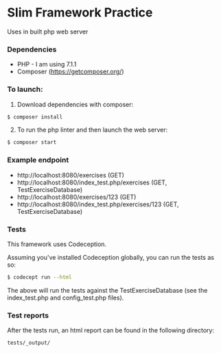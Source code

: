 # Slim Framework Practice

Uses in built php web server

### Dependencies

* PHP - I am using 7.1.1
* Composer (https://getcomposer.org/)

### To launch:

1) Download dependencies with composer:

```sh
$ composer install
```

2) To run the php linter and then launch the web server:

```sh
$ composer start
```

### Example endpoint

* http://localhost:8080/exercises (GET)
* http://localhost:8080/index_test.php/exercises (GET, TestExerciseDatabase)
* http://localhost:8080/exercises/123 (GET)
* http://localhost:8080/index_test.php/exercises/123 (GET, TestExerciseDatabase)


### Tests

This framework uses Codeception.

Assuming you've installed Codeception globally, you can run the tests as so:

```sh
$ codecept run --html
```

The above will run the tests against the TestExerciseDatabase (see the index_test.php and config_test.php files).

### Test reports

After the tests run, an html report can be found in the following directory:

```sh
tests/_output/
```